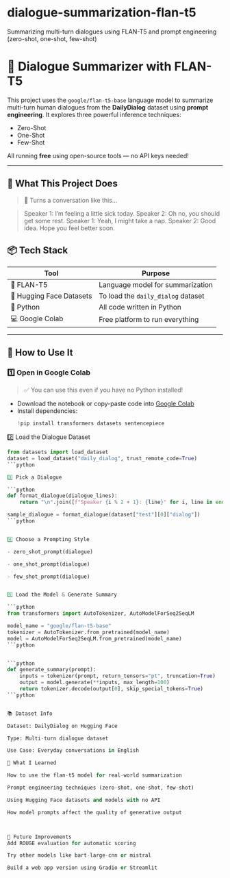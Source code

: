 # dialogue-summarization-flan-t5
Summarizing multi-turn dialogues using FLAN-T5 and prompt engineering (zero-shot, one-shot, few-shot)


# 🧠 Dialogue Summarizer with FLAN-T5

This project uses the `google/flan-t5-base` language model to summarize multi-turn human dialogues from the **DailyDialog** dataset using **prompt engineering**. It explores three powerful inference techniques:

- Zero-Shot
- One-Shot
- Few-Shot

All running **free** using open-source tools — no API keys needed!

---

## 🧩 What This Project Does

> 💬 Turns a conversation like this...

> Speaker 1: I’m feeling a little sick today.
Speaker 2: Oh no, you should get some rest.
Speaker 1: Yeah, I might take a nap.
Speaker 2: Good idea. Hope you feel better soon.


## 📦 Tech Stack

| Tool        | Purpose                             |
|-------------|-------------------------------------|
| 🧠 FLAN-T5    | Language model for summarization     |
| 🤗 Hugging Face Datasets | To load the `daily_dialog` dataset |
| 🐍 Python     | All code written in Python          |
| 💻 Google Colab | Free platform to run everything    |

---

## 🚀 How to Use It

### 1️⃣ Open in Google Colab

> ✅ You can use this even if you have no Python installed!

- Download the notebook or copy-paste code into [Google Colab](https://colab.research.google.com/)
- Install dependencies:
  ```python
  !pip install transformers datasets sentencepiece
  
2️⃣ Load the Dialogue Dataset

```python
from datasets import load_dataset
dataset = load_dataset("daily_dialog", trust_remote_code=True)
```python

3️⃣ Pick a Dialogue

```python
def format_dialogue(dialogue_lines):
    return "\n".join([f"Speaker {i % 2 + 1}: {line}" for i, line in enumerate(dialogue_lines)])

sample_dialogue = format_dialogue(dataset["test"][0]["dialog"])
```python


4️⃣ Choose a Prompting Style

- zero_shot_prompt(dialogue)

- one_shot_prompt(dialogue)

- few_shot_prompt(dialogue)


5️⃣ Load the Model & Generate Summary

```python
from transformers import AutoTokenizer, AutoModelForSeq2SeqLM

model_name = "google/flan-t5-base"
tokenizer = AutoTokenizer.from_pretrained(model_name)
model = AutoModelForSeq2SeqLM.from_pretrained(model_name)
```python


```python
def generate_summary(prompt):
    inputs = tokenizer(prompt, return_tensors="pt", truncation=True)
    output = model.generate(**inputs, max_length=100)
    return tokenizer.decode(output[0], skip_special_tokens=True)
```python


📚 Dataset Info

Dataset: DailyDialog on Hugging Face

Type: Multi-turn dialogue dataset

Use Case: Everyday conversations in English

📌 What I Learned

How to use the flan-t5 model for real-world summarization

Prompt engineering techniques (zero-shot, one-shot, few-shot)

Using Hugging Face datasets and models with no API

How model prompts affect the quality of generative output



🧠 Future Improvements
Add ROUGE evaluation for automatic scoring

Try other models like bart-large-cnn or mistral

Build a web app version using Gradio or Streamlit
